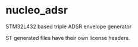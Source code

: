 # nucleo_adsr
STM32L432 based triple ADSR envelope generator



ST generated files have their own license headers.
